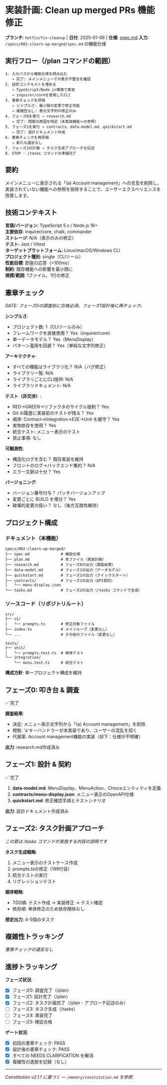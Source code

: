 # 実装計画: Clean up merged PRs 機能修正

**ブランチ**: `hotfix/fix-cleanup` | **日付**: 2025-01-06 | **仕様**: [spec.md](./spec.md)
**入力**: `/specs/002-clearn-up-marged/spec.md` の機能仕様

## 実行フロー（/plan コマンドの範囲）
```
1. 入力パスから機能仕様を読み込む
   → 完了: メインメニューでの表示不整合を確認
2. 技術コンテキストを埋める
   → TypeScript/Node.js環境で実装
   → inquirer/coreを使用したCLI
3. 憲章チェックを評価
   → シンプルさ: 最小限の変更で修正可能
   → 複雑性なし: 表示文字列の修正のみ
4. フェーズ0を実行 → research.md
   → 完了: 問題の原因を特定（未実装機能への参照）
5. フェーズ1を実行 → contracts、data-model.md、quickstart.md
   → 完了: 設計ドキュメント作成
6. 憲章チェックを再評価
   → 新たな違反なし
7. フェーズ2の計画 → タスク生成アプローチを記述
8. STOP - /tasks コマンドの準備完了
```

## 要約
メインメニューに表示される「(a) Account management」への言及を削除し、実装されていない機能への参照を排除することで、ユーザーエクスペリエンスを改善します。

## 技術コンテキスト
**言語/バージョン**: TypeScript 5.x / Node.js 18+  
**主要依存**: inquirer/core, chalk, commander  
**ストレージ**: N/A（表示のみの修正）  
**テスト**: Jest / Vitest  
**ターゲットプラットフォーム**: Linux/macOS/Windows CLI  
**プロジェクト種別**: single（CLIツール）  
**性能目標**: 即座の応答（<100ms）  
**制約**: 既存機能への影響を最小限に  
**規模/範囲**: 1ファイル、1行の修正

## 憲章チェック
*GATE: フェーズ0の調査前に合格必須。フェーズ1設計後に再チェック。*

**シンプルさ**:
- プロジェクト数: 1（CLIツールのみ）
- フレームワークを直接使用？ Yes（inquirer/core）
- 単一データモデル？ Yes（MenuDisplay）
- パターン濫用を回避？ Yes（単純な文字列修正）

**アーキテクチャ**:
- すべての機能はライブラリ化？ N/A（バグ修正）
- ライブラリ一覧: N/A
- ライブラリごとにCLI提供: N/A
- ライブラリドキュメント: N/A

**テスト（非交渉）**:
- RED→GREEN→リファクタのサイクル強制？ Yes
- Git の履歴に実装前のテストが残る？ Yes
- 順序: Contract→Integration→E2E→Unit を厳守？ Yes
- 実物依存を使用？ Yes
- 統合テスト: メニュー表示のテスト
- 禁止事項: なし

**可観測性**:
- 構造化ログを含む？ 既存実装を維持
- フロントのログ→バックエンド集約？ N/A
- エラー文脈は十分？ Yes

**バージョニング**:
- バージョン番号付与？ パッチバージョンアップ
- 変更ごとに BUILD を増分？ Yes
- 破壊的変更の扱い？ なし（後方互換性維持）

## プロジェクト構成

### ドキュメント（本機能）
```
specs/002-clearn-up-marged/
├── spec.md              # 機能仕様
├── plan.md              # 本ファイル（実装計画）
├── research.md          # フェーズ0の出力（調査結果）
├── data-model.md        # フェーズ1の出力（データモデル）
├── quickstart.md        # フェーズ1の出力（クイックスタート）
├── contracts/           # フェーズ1の出力（API契約）
│   └── menu-display.json
└── tasks.md             # フェーズ2の出力（/tasks コマンドで生成）
```

### ソースコード（リポジトリルート）
```
src/
├── ui/
│   └── prompts.ts       # 修正対象ファイル
├── index.ts             # メインループ（変更なし）
└── ...                  # その他のファイル（変更なし）

tests/
├── unit/
│   └── prompts.test.ts  # 単体テスト
└── integration/
    └── menu.test.ts     # 統合テスト
```

**構成方針**: 単一プロジェクト構成を維持

## フェーズ0: 叩き台 & 調査
✅ 完了

**調査結果**:
- 決定: メニュー表示文字列から「(a) Account management」を削除
- 根拠: 'a'キーハンドラーが未実装であり、ユーザーの混乱を招く
- 代替案: Account management機能の実装（却下：仕様が不明確）

**出力**: research.md作成済み

## フェーズ1: 設計 & 契約
✅ 完了

1. **data-model.md**: MenuDisplay、MenuAction、Choiceエンティティを定義
2. **contracts/menu-display.json**: メニュー表示のOpenAPI仕様
3. **quickstart.md**: 修正確認手順とテストシナリオ

**出力**: 設計ドキュメント作成済み

## フェーズ2: タスク計画アプローチ
*この節は /tasks コマンドが実施する内容の説明です*

**タスク生成戦略**:
1. メニュー表示のテストケース作成
2. prompts.tsの修正（199行目）
3. 統合テストの実行
4. リグレッションテスト

**順序戦略**:
- TDD順: テスト作成 → 実装修正 → テスト確認
- 依存順: 単体修正のため依存関係なし

**想定出力**: 4-5個のタスク

## 複雑性トラッキング
*憲章チェックの違反なし*

## 進捗トラッキング

**フェーズ状況**:
- [x] フェーズ0: 調査完了（/plan）
- [x] フェーズ1: 設計完了（/plan）
- [x] フェーズ2: タスク計画完了（/plan - アプローチ記述のみ）
- [ ] フェーズ3: タスク生成（/tasks）
- [ ] フェーズ4: 実装完了
- [ ] フェーズ5: 検証合格

**ゲート状況**:
- [x] 初回の憲章チェック: PASS
- [x] 設計後の憲章チェック: PASS
- [x] すべての NEEDS CLARIFICATION を解消
- [x] 複雑性の逸脱を記録（なし）

---
*Constitution v2.1.1 に基づく — `/memory/constitution.md` を参照*